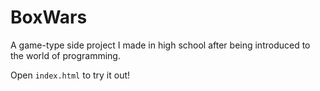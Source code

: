 # BoxWars
A game-type side project I made in high school after being introduced to the world of programming.

Open `index.html` to try it out!
